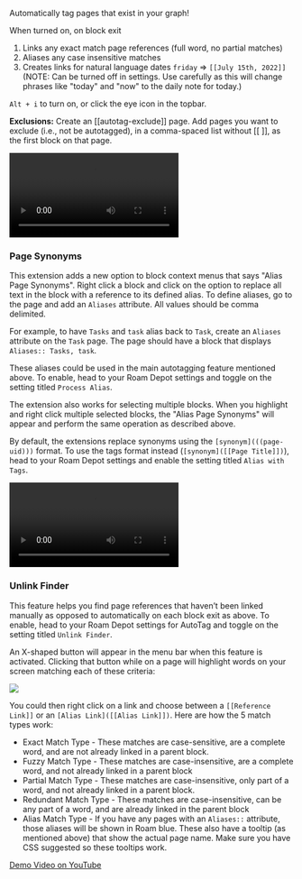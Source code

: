 Automatically tag pages that exist in your graph!

When turned on, on block exit

 1. Links any exact match page references (full word, no partial matches)
 2. Aliases any case insensitive matches
 3. Creates links for natural language dates `friday` => `[[July 15th, 2022]]` (NOTE: Can be turned off in settings. Use carefully as this will change phrases like "today" and "now" to the daily note for today.)

`Alt + i` to turn on, or click the eye icon in the topbar.

**Exclusions:** Create an [[autotag-exclude]] page. Add pages you want to exclude (i.e., not be autotagged), in a comma-spaced list without [[ ]], as the first block on that page.

<video src="https://user-images.githubusercontent.com/23647837/178828948-b0408651-de33-4118-bfd3-0dfdfd1723fe.mp4" controls="controls"></video>

### Page Synonyms

This extension adds a new option to block context menus that says "Alias Page Synonyms". Right click a block and click on the option to replace all text in the block with a reference to its defined alias. To define aliases, go to the page and add an `Aliases` attribute. All values should be comma delimited.

For example, to have `Tasks` and `task` alias back to `Task`, create an `Aliases` attribute on the `Task` page. The page should have a block that displays `Aliases:: Tasks, task`.

These aliases could be used in the main autotagging feature mentioned above. To enable, head to your Roam Depot settings and toggle on the setting titled `Process Alias`.

The extension also works for selecting multiple blocks. When you highlight and right click multiple selected blocks, the "Alias Page Synonyms" will appear and perform the same operation as described above.

By default, the extensions replace synonyms using the `[synonym](((page-uid)))` format. To use the tags format instead (`[synonym]([[Page Title]])`), head to your Roam Depot settings and enable the setting titled `Alias with Tags`.

![](https://firebasestorage.googleapis.com/v0/b/firescript-577a2.appspot.com/o/imgs%2Fapp%2Froamjs%2FWtnc8A2U3x.mp4)

### Unlink Finder

This feature helps you find page references that haven’t been linked manually as opposed to automatically on each block exit as above. To enable, head to your Roam Depot settings for AutoTag and toggle on the setting titled `Unlink Finder`.

An X-shaped button will appear in the menu bar when this feature is activated. Clicking that button while on a page will highlight words on your screen matching each of these criteria:

![](https://firebasestorage.googleapis.com/v0/b/firescript-577a2.appspot.com/o/imgs%2Fapp%2Ftylerwince-public%2FxyvnsSa9mH.png?alt=media&token=f916b1c4-142e-4bb8-915a-b71f2bb35613)

You could then right click on a link and choose between a `[[Reference Link]]` or an `[Alias Link]([[Alias Link]])`. Here are how the 5 match types work:
- Exact Match Type - These matches are case-sensitive, are a complete word, and are not already linked in a parent block.
- Fuzzy Match Type - These matches are case-insensitive, are a complete word, and not already linked in a parent block
- Partial Match Type - These matches are case-insensitive, only part of a word, and not already linked in a parent block.
- Redundant Match Type - These matches are case-insensitive, can be any part of a word, and are already linked in the parent block
- Alias Match Type - If you have any pages with an `Aliases::` attribute, those aliases will be shown in Roam blue. These also have a tooltip (as mentioned above) that show the actual page name. Make sure you have CSS suggested so these tooltips work. 

[Demo Video on YouTube](https://youtu.be/BtvAYlS3L14)
